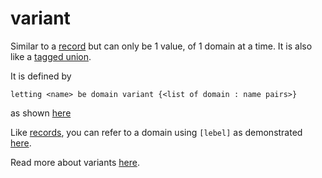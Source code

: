 # variant

Similar to a [record](https://github.com/conjure-cp/conjure/blob/main/docs/bits/type/L_record.md) but can only be 1 value, of 1 domain at a time. It is also like a [tagged union](https://en.wikipedia.org/wiki/Tagged_union).

It is defined by 

```
letting <name> be domain variant {<list of domain : name pairs>}
```

as shown [here](https://github.com/conjure-cp/conjure/blob/main/docs/notebooks/letting_domain.ipynb)

Like [records](https://github.com/conjure-cp/conjure/blob/main/docs/bits/type/L_record.md), you can refer to a domain using 
```[lebel]```
as demonstrated [here](https://github.com/conjure-cp/conjure/blob/main/docs/notebooks/VariantDomains.ipynb).

Read more about variants [here](https://conjure.readthedocs.io/en/latest/essence.html#variant-domains).